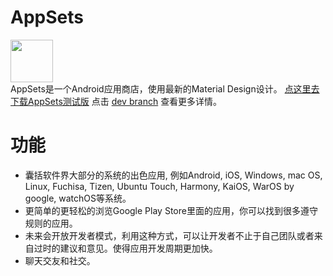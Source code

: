 # AppSets
<img src="https://i.loli.net/2021/05/16/BGC5IMwrSKm72v4.png" width="68" height="68"/><br>
AppSets是一个Android应用商店，使用最新的Material Design设计。
<a href="http://47.108.203.211:9334/download.html">点这里去下载AppSets测试版</a>
点击 <a href="https://github.com/Xucaiju/AppSets/tree/dev">dev branch</a> 查看更多详情。
# 功能
* 囊括软件界大部分的系统的出色应用, 例如Android, iOS, Windows, mac OS, Linux, Fuchisa, Tizen, Ubuntu Touch, Harmony, KaiOS, WarOS by google, watchOS等系统。
* 更简单的更轻松的浏览Google Play Store里面的应用，你可以找到很多遵守规则的应用。
* 未来会开放开发者模式，利用这种方式，可以让开发者不止于自己团队或者来自过时的建议和意见。使得应用开发周期更加快。
* 聊天交友和社交。
